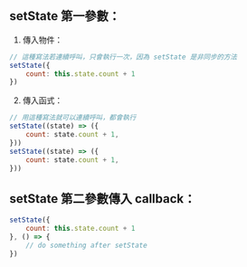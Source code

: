 ## setState 第一參數：

1. 傳入物件：
```jsx
// 這種寫法若連續呼叫，只會執行一次，因為 setState 是非同步的方法
setState({
    count: this.state.count + 1
})
```

2. 傳入函式：

```jsx
// 用這種寫法就可以連續呼叫，都會執行
setState((state) => ({
    count: state.count + 1,
}))
setState((state) => ({
    count: state.count + 1,
}))
```

## setState 第二參數傳入 callback：
```jsx
setState({
    count: this.state.count + 1
}, () => {
    // do something after setState
})
```
